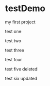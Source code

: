 # testDemo

my first project

test one 

test two

test three

test four

test five deleted

test six updated
